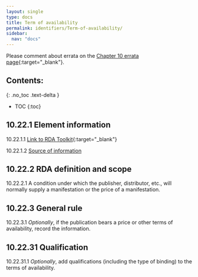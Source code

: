```yaml
---
layout: single
type: docs
title: Term of availability
permalink: identifiers/Term-of-availability/
sidebar:
  nav: "docs"
---
```


Please comment about errata on the [Chapter 10 errata page](https://docs.google.com/document/d/1S-ppDuSz0STqOURYVJ6tM5PmjqkF7g2ZPN7Cx3uVWZE/edit#heading=h.4n0wyh8o9d7d){:target="_blank"}.

## Contents:
{: .no_toc .text-delta }

- TOC
{:toc}

## 10.22.1 Element information

<a name="10.22.1.1">10.22.1.1</a> [Link to RDA Toolkit](https://beta.rdatoolkit.org/Content/Index?externalId=en-US_ala-496cc498-87a3-329f-9560-7f16668a6cd5){:target="_blank"}

<a name="10.22.1.2">10.22.1.2</a> [Source of information](/DCRMR/identifiers/)

## 10.22.2 RDA definition and scope

<a name="10.22.2.1">10.22.2.1</a> A condition under which the publisher, distributor, etc., will normally supply a manifestation or the price of a manifestation.

## 10.22.3 General rule

<a name="10.22.3.1">10.22.3.1</a> *Optionally*, if the publication bears a price or other terms of availability, record the information. 

## 10.22.31 Qualification

<a name="10.22.31.1">10.22.31.1</a> *Optionally*, add qualifications (including the type of binding) to the terms of availability.
